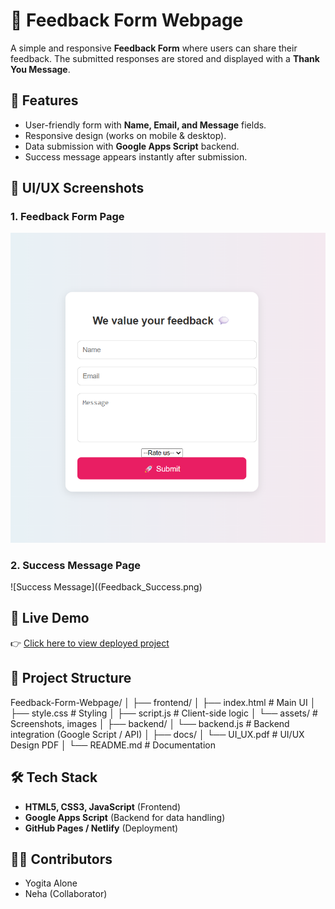 # 🌟 Feedback Form Webpage

A simple and responsive **Feedback Form** where users can share their feedback.
The submitted responses are stored and displayed with a **Thank You Message**.



## 🚀 Features

* User-friendly form with **Name, Email, and Message** fields.
* Responsive design (works on mobile & desktop).
* Data submission with **Google Apps Script** backend.
* Success message appears instantly after submission.



## 📸 UI/UX Screenshots

### 1. Feedback Form Page

![Feedback Form](Feedback_Form.png)

### 2. Success Message Page

![Success Message]((Feedback_Success.png)



## 🔗 Live Demo

👉 [Click here to view deployed project](https://yogitaalone04-web.github.io/Feedback-Form-Webpage/)



## 📂 Project Structure


Feedback-Form-Webpage/
│
├── frontend/
│   ├── index.html        # Main UI
│   ├── style.css         # Styling
│   ├── script.js         # Client-side logic
│   └── assets/           # Screenshots, images
│
├── backend/
│   └── backend.js        # Backend integration (Google Script / API)
│
├── docs/
│   └── UI_UX.pdf         # UI/UX Design PDF
│
└── README.md             # Documentation




## 🛠️ Tech Stack

* **HTML5, CSS3, JavaScript** (Frontend)
* **Google Apps Script** (Backend for data handling)
* **GitHub Pages / Netlify** (Deployment)



## 👩‍💻 Contributors

* Yogita Alone
* Neha (Collaborator)
